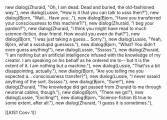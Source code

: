 new dialog(Zhuraid, "Oh, I am dead. Dead and buried, the old-fashioned way."),
new dialog(Lussie, "How is it that you can talk to usss then?"),
new dialog(Bjorn, "Wait... Have you..."),
new dialog(Bjorn, "Have you transferred your consciousness to this machine?!"),
new dialog(Zhuraid, "I beg your pardon?"),
new dialog(Zhuraid, "I think you might have read to much science-fiction, dear friend. How would you even do that?"),
new dialog(Bjorn, "I was just taking a guess... Sorry."),
new dialog(Lussie, "Yeah, Björn, what a sssstupid guesssss."),
new dialog(Bjorn, "What? You didn't even guess anything!"),
new dialog(Lussie, "Ssssss."),
new dialog(Zhuraid, "I am nothing but an artificial intelligence infused with the knowledge of my creator. I am speaking on his behalf as he ordered me to-- but it is the extent of it. I am nothing but a machine."),
new dialog(Lussie, "That'ss a bit disappointing, actually."),
new dialog(Bjorn, "Are you telling me you expected a... consciousness transfer?"),
new dialog(Lussie, "I never sssaid anything of the sort. Ssssss."),
new dialog(Bjorn, "Sure!"),
new dialog(Zhuraid, "The knowledge did get passed from Zhuraid to me through neuronal cables, though."),
new dialog(Bjorn, "There we go!"),
new dialog(Lussie, "Exciting!"),
new dialog(Bjorn, "Science-fiction IS true to some extent, after all."),
new dialog(Zhuraid, "I guess it is sometimes."),

[[A1S1 Conv 1]]